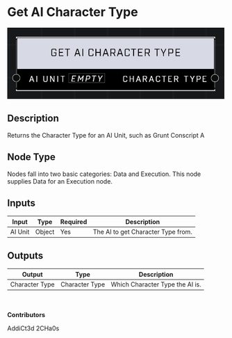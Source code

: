 # Get AI Character Type
![alt text](get-ai-character-type.png)
## Description
Returns the Character Type for an AI Unit, such as Grunt Conscript A

## Node Type
Nodes fall into two basic categories: Data and Execution. This node supplies Data for an Execution node.

## Inputs
| Input            | Type             | Required | Description												    |
|------------------|------------------|----------|--------------------------------------------------------------|
| AI Unit | Object  | Yes | The AI to get Character Type from. |

## Outputs
| Output           | Type             | Description												     |
|------------------|------------------|--------------------------------------------------------------|
| Character Type | Character Type | Which Character Type the AI is. |

\
\
**Contributors**

AddiCt3d 2CHa0s